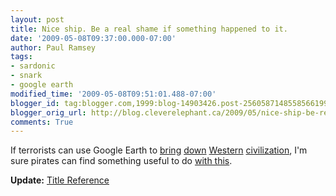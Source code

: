 ```yaml
---
layout: post
title: Nice ship. Be a real shame if something happened to it.
date: '2009-05-08T09:37:00.000-07:00'
author: Paul Ramsey
tags:
- sardonic
- snark
- google earth
modified_time: '2009-05-08T09:51:01.488-07:00'
blogger_id: tag:blogger.com,1999:blog-14903426.post-2560587148558566199
blogger_orig_url: http://blog.cleverelephant.ca/2009/05/nice-ship-be-real-shame-if-something.html
comments: True
---
```


If terrorists can use Google Earth to [bring](http://news.nationalgeographic.com/news/2007/03/070312-google-censor.html) [down](http://www.theregister.co.uk/2009/03/05/google_earth_blur_bill/) [Western](http://mashable.com/2007/10/25/missile-attacks-israel-google-earth/) [civilization](http://www.telegraph.co.uk/news/worldnews/1539401/Terrorists-%27use-Google-maps-to-hit-UK-troops%27.html), I'm sure pirates can find something useful to do [with this](http://www.gearthblog.com/blog/archives/2009/05/current_positions_of_10000_ships_wo.html).

**Update:** [Title Reference](http://www.youtube.com/watch?v=DRm5WcjOikQ#t=1m49s)

